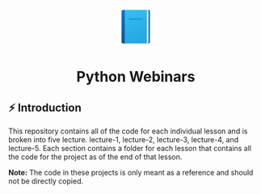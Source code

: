 <p align="center">
 <img alt="Project logo" height="80" src="https://raw.githubusercontent.com/iamrahulmahato/call-list/main/static/img/add-readme.png">
</p>
<h1 align="center">Python Webinars</h1>



## ⚡️ Introduction
This repository contains all of the code for each individual lesson and is broken into five lecture. lecture-1, lecture-2, lecture-3, lecture-4, and lecture-5. Each section contains a folder for each lesson that contains all the code for the project as of the end of that lesson.


**Note:** 
The code in these projects is only meant as a reference and should not be directly copied.


